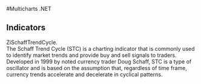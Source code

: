 #Multicharts .NET

## Indicators

ZiSchaffTrendCycle.\
The Schaff Trend Cycle (STC) is a charting indicator that is commonly used to identify market trends and provide buy and sell signals to traders. Developed in 1999 by noted currency trader Doug Schaff, STC is a type of oscillator and is based on the assumption that, regardless of time frame, currency trends accelerate and decelerate in cyclical patterns.

